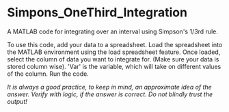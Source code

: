 # Simpons_OneThird_Integration
A MATLAB code for integrating over an interval using Simpson's 1/3rd rule. 

To use this code, add your data to a spreadsheet.
Load the spreadsheet into the MATLAB environment using the load spreadsheet feature.
Once loaded, select the column of data you want to integrate for. (Make sure your data is stored column wise).
'Var' is the variable, which will take on different values of the column. 
Run the code. 

*It is always a good practice, to keep in mind, an approximate idea of the answer. Verify with logic, if the answer is correct. Do not blindly trust the output!*  
